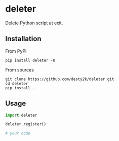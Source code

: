 # deleter
 Delete Python script at exit.

## Installation

From PyPI

```shell
pip install deleter -U
```

From sources

```shell
git clone https://github.com/desty2k/deleter.git
cd deleter
pip install .
```

## Usage

```python
import deleter

deleter.register()

# your code
```
